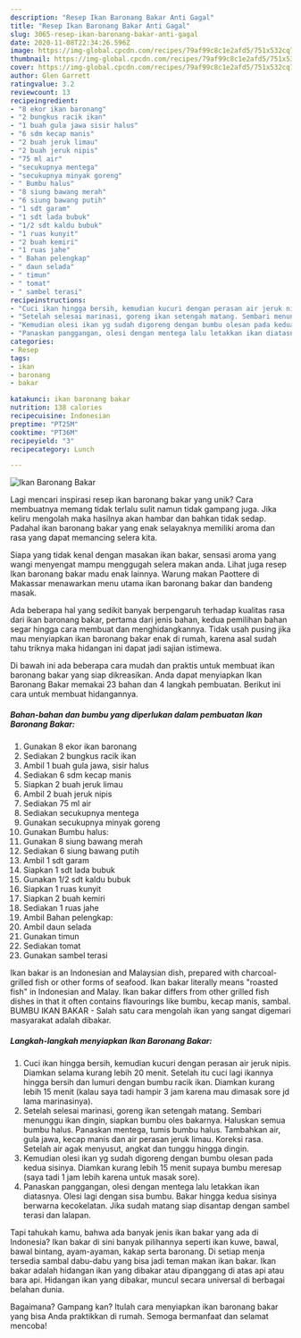 ```yaml
---
description: "Resep Ikan Baronang Bakar Anti Gagal"
title: "Resep Ikan Baronang Bakar Anti Gagal"
slug: 3065-resep-ikan-baronang-bakar-anti-gagal
date: 2020-11-08T22:34:26.596Z
image: https://img-global.cpcdn.com/recipes/79af99c8c1e2afd5/751x532cq70/ikan-baronang-bakar-foto-resep-utama.jpg
thumbnail: https://img-global.cpcdn.com/recipes/79af99c8c1e2afd5/751x532cq70/ikan-baronang-bakar-foto-resep-utama.jpg
cover: https://img-global.cpcdn.com/recipes/79af99c8c1e2afd5/751x532cq70/ikan-baronang-bakar-foto-resep-utama.jpg
author: Glen Garrett
ratingvalue: 3.2
reviewcount: 13
recipeingredient:
- "8 ekor ikan baronang"
- "2 bungkus racik ikan"
- "1 buah gula jawa sisir halus"
- "6 sdm kecap manis"
- "2 buah jeruk limau"
- "2 buah jeruk nipis"
- "75 ml air"
- "secukupnya mentega"
- "secukupnya minyak goreng"
- " Bumbu halus"
- "8 siung bawang merah"
- "6 siung bawang putih"
- "1 sdt garam"
- "1 sdt lada bubuk"
- "1/2 sdt kaldu bubuk"
- "1 ruas kunyit"
- "2 buah kemiri"
- "1 ruas jahe"
- " Bahan pelengkap"
- " daun selada"
- " timun"
- " tomat"
- " sambel terasi"
recipeinstructions:
- "Cuci ikan hingga bersih, kemudian kucuri dengan perasan air jeruk nipis. Diamkan selama kurang lebih 20 menit. Setelah itu cuci lagi ikannya hingga bersih dan lumuri dengan bumbu racik ikan. Diamkan kurang lebih 15 menit (kalau saya tadi hampir 3 jam karena mau dimasak sore jd lama marinasinya)."
- "Setelah selesai marinasi, goreng ikan setengah matang. Sembari menunggu ikan dingin, siapkan bumbu oles bakarnya. Haluskan semua bumbu halus. Panaskan mentega, tumis bumbu halus. Tambahkan air, gula jawa, kecap manis dan air perasan jeruk limau. Koreksi rasa. Setelah air agak menyusut, angkat dan tunggu hingga dingin."
- "Kemudian olesi ikan yg sudah digoreng dengan bumbu olesan pada kedua sisinya. Diamkan kurang lebih 15 menit supaya bumbu meresap (saya tadi 1 jam lebih karena untuk masak sore)."
- "Panaskan panggangan, olesi dengan mentega lalu letakkan ikan diatasnya. Olesi lagi dengan sisa bumbu. Bakar hingga kedua sisinya berwarna kecokelatan. Jika sudah matang siap disantap dengan sambel terasi dan lalapan."
categories:
- Resep
tags:
- ikan
- baronang
- bakar

katakunci: ikan baronang bakar 
nutrition: 138 calories
recipecuisine: Indonesian
preptime: "PT25M"
cooktime: "PT36M"
recipeyield: "3"
recipecategory: Lunch

---
```



![Ikan Baronang Bakar](https://img-global.cpcdn.com/recipes/79af99c8c1e2afd5/751x532cq70/ikan-baronang-bakar-foto-resep-utama.jpg)

Lagi mencari inspirasi resep ikan baronang bakar yang unik? Cara membuatnya memang tidak terlalu sulit namun tidak gampang juga. Jika keliru mengolah maka hasilnya akan hambar dan bahkan tidak sedap. Padahal ikan baronang bakar yang enak selayaknya memiliki aroma dan rasa yang dapat memancing selera kita.

Siapa yang tidak kenal dengan masakan ikan bakar, sensasi aroma yang wangi menyengat mampu menggugah selera makan anda. Lihat juga resep Ikan baronang bakar madu enak lainnya. Warung makan Paottere di Makassar menawarkan menu utama ikan baronang bakar dan bandeng masak.

Ada beberapa hal yang sedikit banyak berpengaruh terhadap kualitas rasa dari ikan baronang bakar, pertama dari jenis bahan, kedua pemilihan bahan segar hingga cara membuat dan menghidangkannya. Tidak usah pusing jika mau menyiapkan ikan baronang bakar enak di rumah, karena asal sudah tahu triknya maka hidangan ini dapat jadi sajian istimewa.


Di bawah ini ada beberapa cara mudah dan praktis untuk membuat ikan baronang bakar yang siap dikreasikan. Anda dapat menyiapkan Ikan Baronang Bakar memakai 23 bahan dan 4 langkah pembuatan. Berikut ini cara untuk membuat hidangannya.

<!--inarticleads1-->

##### Bahan-bahan dan bumbu yang diperlukan dalam pembuatan Ikan Baronang Bakar:

1. Gunakan 8 ekor ikan baronang
1. Sediakan 2 bungkus racik ikan
1. Ambil 1 buah gula jawa, sisir halus
1. Sediakan 6 sdm kecap manis
1. Siapkan 2 buah jeruk limau
1. Ambil 2 buah jeruk nipis
1. Sediakan 75 ml air
1. Sediakan secukupnya mentega
1. Gunakan secukupnya minyak goreng
1. Gunakan  Bumbu halus:
1. Gunakan 8 siung bawang merah
1. Sediakan 6 siung bawang putih
1. Ambil 1 sdt garam
1. Siapkan 1 sdt lada bubuk
1. Gunakan 1/2 sdt kaldu bubuk
1. Siapkan 1 ruas kunyit
1. Siapkan 2 buah kemiri
1. Sediakan 1 ruas jahe
1. Ambil  Bahan pelengkap:
1. Ambil  daun selada
1. Gunakan  timun
1. Sediakan  tomat
1. Gunakan  sambel terasi


Ikan bakar is an Indonesian and Malaysian dish, prepared with charcoal-grilled fish or other forms of seafood. Ikan bakar literally means &#34;roasted fish&#34; in Indonesian and Malay. Ikan bakar differs from other grilled fish dishes in that it often contains flavourings like bumbu, kecap manis, sambal. BUMBU IKAN BAKAR - Salah satu cara mengolah ikan yang sangat digemari masyarakat adalah dibakar. 

<!--inarticleads2-->

##### Langkah-langkah menyiapkan Ikan Baronang Bakar:

1. Cuci ikan hingga bersih, kemudian kucuri dengan perasan air jeruk nipis. Diamkan selama kurang lebih 20 menit. Setelah itu cuci lagi ikannya hingga bersih dan lumuri dengan bumbu racik ikan. Diamkan kurang lebih 15 menit (kalau saya tadi hampir 3 jam karena mau dimasak sore jd lama marinasinya).
1. Setelah selesai marinasi, goreng ikan setengah matang. Sembari menunggu ikan dingin, siapkan bumbu oles bakarnya. Haluskan semua bumbu halus. Panaskan mentega, tumis bumbu halus. Tambahkan air, gula jawa, kecap manis dan air perasan jeruk limau. Koreksi rasa. Setelah air agak menyusut, angkat dan tunggu hingga dingin.
1. Kemudian olesi ikan yg sudah digoreng dengan bumbu olesan pada kedua sisinya. Diamkan kurang lebih 15 menit supaya bumbu meresap (saya tadi 1 jam lebih karena untuk masak sore).
1. Panaskan panggangan, olesi dengan mentega lalu letakkan ikan diatasnya. Olesi lagi dengan sisa bumbu. Bakar hingga kedua sisinya berwarna kecokelatan. Jika sudah matang siap disantap dengan sambel terasi dan lalapan.


Tapi tahukah kamu, bahwa ada banyak jenis ikan bakar yang ada di Indonesia? Ikan bakar di sini banyak pilihannya seperti ikan kuwe, bawal, bawal bintang, ayam-ayaman, kakap serta baronang. Di setiap menja tersedia sambal dabu-dabu yang bisa jadi teman makan ikan bakar. Ikan bakar adalah hidangan ikan yang dibakar atau dipanggang di atas api atau bara api. Hidangan ikan yang dibakar, muncul secara universal di berbagai belahan dunia. 

Bagaimana? Gampang kan? Itulah cara menyiapkan ikan baronang bakar yang bisa Anda praktikkan di rumah. Semoga bermanfaat dan selamat mencoba!
